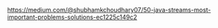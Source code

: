 https://medium.com/@shubhamkchoudhary07/50-java-streams-most-important-problems-solutions-ec1225c149c2